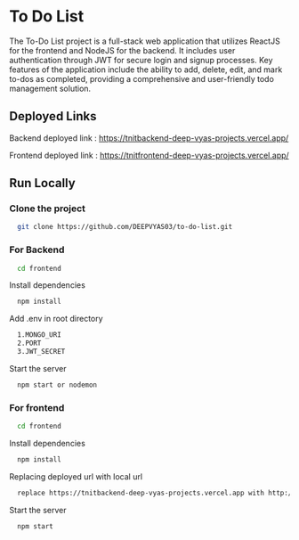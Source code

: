 
# To Do List

The To-Do List project is a full-stack web application that utilizes ReactJS for the frontend and NodeJS for the backend. It includes user authentication through JWT for secure login and signup processes. Key features of the application include the ability to add, delete, edit, and mark to-dos as completed, providing a comprehensive and user-friendly todo management solution.


## Deployed Links

Backend deployed link :
https://tnitbackend-deep-vyas-projects.vercel.app/

Frontend deployed link :
https://tnitfrontend-deep-vyas-projects.vercel.app/





## Run Locally

### Clone the project

```bash
  git clone https://github.com/DEEPVYAS03/to-do-list.git
```
### For Backend

```bash
  cd frontend
```

Install dependencies

```bash
  npm install
```

Add .env in root directory 

```bash
  1.MONGO_URI
  2.PORT
  3.JWT_SECRET
```

Start the server

```bash
  npm start or nodemon
```

### For frontend

```bash
  cd frontend
```


Install dependencies

```bash
  npm install
```

Replacing deployed url with local url

```bash
  replace https://tnitbackend-deep-vyas-projects.vercel.app with http://localhost:5000
```

Start the server
```bash
  npm start
```